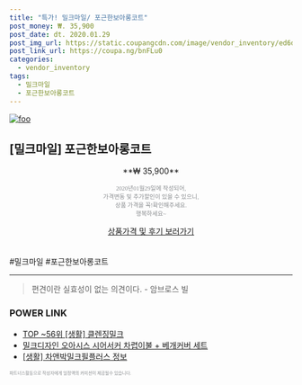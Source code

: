 ```yaml
--- 
title: "특가! 밀크마일/ 포근한보아롱코트" 
post_money: ₩. 35,900 
post_date: dt. 2020.01.29 
post_img_url: https://static.coupangcdn.com/image/vendor_inventory/ed6d/80fc70b0b7fcd991c19603217706797d74ee7bd5c90ec4bfda7b621b5f84.jpg 
post_link_url: https://coupa.ng/bnFLu0 
categories: 
  - vendor_inventory 
tags: 
  - 밀크마일 
  - 포근한보아롱코트 
--- 
```

[![foo](https://static.coupangcdn.com/image/vendor_inventory/ed6d/80fc70b0b7fcd991c19603217706797d74ee7bd5c90ec4bfda7b621b5f84.jpg)](https://coupa.ng/bnFLu0) 

## [밀크마일] 포근한보아롱코트 
<p style="text-align: center;">**₩ 35,900**</p> 
<p style="text-align: center;"><span style="color: #898c8f; font-family: Georgia,Times,serif; font-size: 0.75em;">2020년01월29일에 작성되어, <br>가격변동 및 추가할인이 있을 수 있으니,<br> 상품 가격을 꼭!확인해주세요.<br>행복하세요~</span> 
</p>	 
<div markdown="0" style="text-align: center;"><a href="https://coupa.ng/bnFLu0" class="btn btn--success">상품가격 및 후기 보러가기</a></div> 
<br><br> 
  #밀크마일 #포근한보아롱코트 
<hr> 

> 편견이란 실효성이 없는 의견이다. - 암브로스 빌 


### POWER LINK

* <a href="https://blog.naver.com/an0733/221786204353" target="_blank"> TOP ~56위 [생활] 클렌징밀크</a>
* <a href="https://blog.naver.com/an0733/221784502532" target="_blank">밀크디자인 오아시스 시어서커 차렵이불 + 베개커버 세트</a>
* <a href="https://blog.naver.com/fash111/221769102197" target="_blank"> [생활] 차앤박밀크필플러스 정보 </a>

<span style="color: #898c8f; font-family: Georgia,Times,serif; font-size: 0.55em;">파트너스활동으로 작성자에게 일정액의 커미션이 제공될수 있습니다.</span> 
